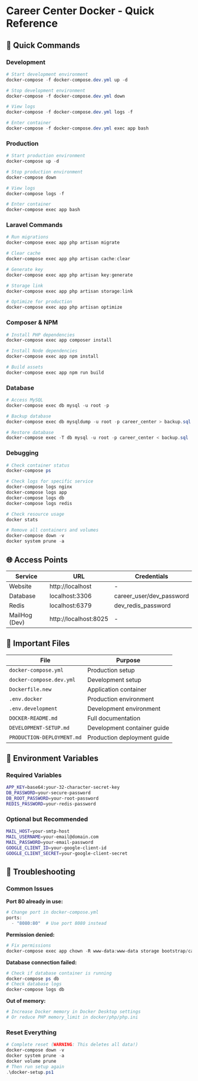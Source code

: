 # Career Center Docker - Quick Reference

## 🚀 Quick Commands

### Development
```powershell
# Start development environment
docker-compose -f docker-compose.dev.yml up -d

# Stop development environment
docker-compose -f docker-compose.dev.yml down

# View logs
docker-compose -f docker-compose.dev.yml logs -f

# Enter container
docker-compose -f docker-compose.dev.yml exec app bash
```

### Production
```powershell
# Start production environment
docker-compose up -d

# Stop production environment
docker-compose down

# View logs
docker-compose logs -f

# Enter container
docker-compose exec app bash
```

### Laravel Commands
```powershell
# Run migrations
docker-compose exec app php artisan migrate

# Clear cache
docker-compose exec app php artisan cache:clear

# Generate key
docker-compose exec app php artisan key:generate

# Storage link
docker-compose exec app php artisan storage:link

# Optimize for production
docker-compose exec app php artisan optimize
```

### Composer & NPM
```powershell
# Install PHP dependencies
docker-compose exec app composer install

# Install Node dependencies
docker-compose exec app npm install

# Build assets
docker-compose exec app npm run build
```

### Database
```powershell
# Access MySQL
docker-compose exec db mysql -u root -p

# Backup database
docker-compose exec db mysqldump -u root -p career_center > backup.sql

# Restore database
docker-compose exec -T db mysql -u root -p career_center < backup.sql
```

### Debugging
```powershell
# Check container status
docker-compose ps

# Check logs for specific service
docker-compose logs nginx
docker-compose logs app
docker-compose logs db
docker-compose logs redis

# Check resource usage
docker stats

# Remove all containers and volumes
docker-compose down -v
docker system prune -a
```

## 🌐 Access Points

| Service | URL | Credentials |
|---------|-----|-------------|
| Website | http://localhost | - |
| Database | localhost:3306 | career_user/dev_password |
| Redis | localhost:6379 | dev_redis_password |
| MailHog (Dev) | http://localhost:8025 | - |

## 📁 Important Files

| File | Purpose |
|------|---------|
| `docker-compose.yml` | Production setup |
| `docker-compose.dev.yml` | Development setup |
| `Dockerfile.new` | Application container |
| `.env.docker` | Production environment |
| `.env.development` | Development environment |
| `DOCKER-README.md` | Full documentation |
| `DEVELOPMENT-SETUP.md` | Development container guide |
| `PRODUCTION-DEPLOYMENT.md` | Production deployment guide |

## 🔧 Environment Variables

### Required Variables
```bash
APP_KEY=base64:your-32-character-secret-key
DB_PASSWORD=your-secure-password
DB_ROOT_PASSWORD=your-root-password
REDIS_PASSWORD=your-redis-password
```

### Optional but Recommended
```bash
MAIL_HOST=your-smtp-host
MAIL_USERNAME=your-email@domain.com
MAIL_PASSWORD=your-email-password
GOOGLE_CLIENT_ID=your-google-client-id
GOOGLE_CLIENT_SECRET=your-google-client-secret
```

## 🚨 Troubleshooting

### Common Issues

**Port 80 already in use:**
```powershell
# Change port in docker-compose.yml
ports:
  - "8080:80"  # Use port 8080 instead
```

**Permission denied:**
```powershell
# Fix permissions
docker-compose exec app chown -R www-data:www-data storage bootstrap/cache
```

**Database connection failed:**
```powershell
# Check if database container is running
docker-compose ps db
# Check database logs
docker-compose logs db
```

**Out of memory:**
```powershell
# Increase Docker memory in Docker Desktop settings
# Or reduce PHP memory_limit in docker/php/php.ini
```

### Reset Everything
```powershell
# Complete reset (WARNING: This deletes all data!)
docker-compose down -v
docker system prune -a
docker volume prune
# Then run setup again
.\docker-setup.ps1
```
